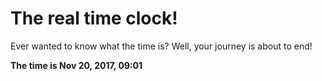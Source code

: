 # The real time clock!

Ever wanted to know what the time is? Well, your journey is about to end!

**The time is Nov 20, 2017, 09:01**